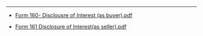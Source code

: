 ---
   - [Form 160- Disclousre of Interest (as buyer).pdf](https://www.dropbox.com/s/zsqp1xo7z3qpj7y/Form%20160-%20Disclousre%20of%20Interest%20%28as%20buyer%29.pdf?dl=0)

   - [Form 161 Disclosure of Interest(as seller).pdf](https://www.dropbox.com/s/99g2f1ljcrs10jo/Form%20161%20Disclosure%20of%20Interest%28as%20seller%29.pdf?dl=0)